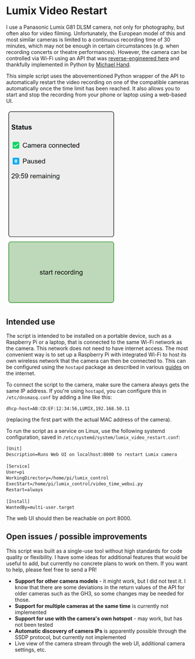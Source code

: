 Lumix Video Restart
===================

I use a Panasonic Lumix G81 DLSM camera, not only for photography, but often also for video filming. Unfortunately, the European model of this and most similar cameras is limited to a continuous recording time of 30 minutes, which may not be enough in certain circumstances (e.g. when recording concerts or theatre performances). However, the camera can be controlled via Wi-Fi using an API that was [reverse-engineered here](https://www.personal-view.com/talks/discussion/6703/control-your-gh3-from-a-web-browser-now-with-video-/p1) and thankfully implemented in Python by [Michael Hand](https://github.com/palmdalian/python_lumix_control).

This simple script uses the abovementioned Python wrapper of the API to automatically restart the video recording on one of the compatible cameras automatically once the time limit has been reached. It also allows you to start and stop the recording from your phone or laptop using a web-based UI.

<img alt="Screenshot of the web UI" src="res/screenshot.png" width="300"/>

Intended use
------------

The script is intended to be installed on a portable device, such as a Raspberry Pi or a laptop, that is connected to the same Wi-Fi network as the camera. This network does not need to have internet access. The most convenient way is to set up a Raspberry Pi with integrated Wi-Fi to host its own wireless network that the camera can then be connected to. This can be configured using the `hostapd` package as described in various [guides](https://learn.sparkfun.com/tutorials/setting-up-a-raspberry-pi-3-as-an-access-point/all) on the internet.

To connect the script to the camera, make sure the camera always gets the same IP address.
If you're using `hostapd`, you can configure this in `/etc/dnsmasq.conf` by adding a line like this:
```
dhcp-host=AB:CD:EF:12:34:56,LUMIX,192.168.50.11
```
(replacing the first part with the actual MAC address of the camera).

To run the script as a service on Linux, use the following systemd configuration, saved in `/etc/systemd/system/lumix_video_restart.conf`:

```
[Unit]
Description=Runs Web UI on localhost:8000 to restart Lumix camera

[Service]
User=pi
WorkingDirectory=/home/pi/lumix_control
ExecStart=/home/pi/lumix_control/video_time_webui.py
Restart=always

[Install]
WantedBy=multi-user.target
```
The web UI should then be reachable on port 8000.


Open issues / possible improvements
-----------------------------------

This script was built as a single-use tool without high standards for code quality or flexibility. I have some ideas for additional features that would be useful to add, but currently no concrete plans to work on them. If you want to help, please feel free to send a PR!

- **Support for other camera models** - it might work, but I did not test it. I know that there are some deviations in the return values of the API for older cameras such as the GH3, so some changes may be needed for those.
- **Support for multiple cameras at the same time** is currently not implemented
- **Support for use with the camera's own hotspot** - may work, but has not been tested
- **Automatic discovery of camera IPs** is apparently possible through the SSDP protocol, but currently not implemented
- Live view of the camera stream through the web UI, additional camera settings, etc.


